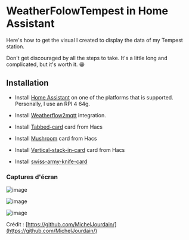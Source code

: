 # WeatherFolowTempest in Home Assistant

Here's how to get the visual I created to display the data of my Tempest station.

Don't get discouraged by all the steps to take. It's a little long and complicated, but it's worth it. 😀

## Installation
 - Install [Home Assistant](https://www.home-assistant.io/installation/) on one of the platforms that is supported. Personally, I use an RPI 4 64g.

 - Install [Weatherflow2mqtt](https://github.com/briis/hass-weatherflow2mqtt) integration.
 - Install [Tabbed-card](https://github.com/kinghat/tabbed-card) card from Hacs
 - Install [Mushroom](https://github.com/piitaya/lovelace-mushroom) card from Hacs
 - Install [Vertical-stack-in-card](https://github.com/ofekashery/vertical-stack-in-card) card from Hacs


- Install [swiss-army-knife-card](https://github.com/AmoebeLabs/swiss-army-knife-card/projects?query=is%3Aopen)

### Captures d'écran

![image](https://github.com/MichelJourdain/domo-quebec/assets/83040228/389b4a72-d5eb-402a-af15-41df2f593f52)

![image](https://github.com/MichelJourdain/domo-quebec/assets/83040228/974c46be-c8e6-4ee0-ab52-f4e8d286800c)

![image](https://github.com/MichelJourdain/domo-quebec/assets/83040228/c5344fff-0b5e-44f2-8eba-c968e1f7185c)

Crédit : [https://github.com/MichelJourdain/](https://github.com/MichelJourdain/)
